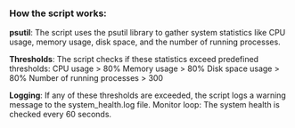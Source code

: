 ### How the script works:

**psutil**: The script uses the psutil library to gather system statistics like CPU usage, memory usage, disk space, and the number of running processes.

**Thresholds**: The script checks if these statistics exceed predefined thresholds:
CPU usage > 80%
Memory usage > 80%
Disk space usage > 80%
Number of running processes > 300

**Logging**: If any of these thresholds are exceeded, the script logs a warning message to the system_health.log file.
Monitor loop: The system health is checked every 60 seconds.
